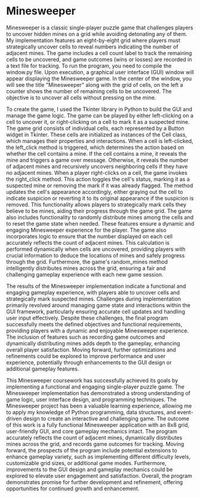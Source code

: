 # Minesweeper
Minesweeper is a classic single-player puzzle game that challenges players to uncover hidden mines on a grid while avoiding detonating any of them. My implementation features an eight-by-eight grid where players must strategically uncover cells to reveal numbers indicating the number of adjacent mines. The game includes a cell count label to track the remaining cells to be uncovered, and game outcomes (wins or losses) are recorded in a text file for tracking. To run the program, you need to compile the window.py file. Upon execution, a graphical user interface (GUI) window will appear displaying the Minesweeper game. In the center of the window, you will see the title "Minesweeper" along with the grid of cells, on the left a counter shows the number of remaining cells to be uncovered. The objective is to uncover all cells without pressing on the mine.

To create the game, I used the Tkinter library in Python to build the GUI and manage the game logic. The game can be played by either left-clicking on a cell to uncover it, or right-clicking on a cell to mark it as a suspected mine. The game grid consists of individual cells, each represented by a Button widget in Tkinter. These cells are initialized as instances of the Cell class, which manages their properties and interactions. When a cell is left-clicked, the left_click method is triggered, which determines the action based on whether the cell contains a mine. If the cell contains a mine, it reveals the mine and triggers a game over message. Otherwise, it reveals the number of adjacent mines and recursively uncovers neighboring cells if they have no adjacent mines. When a player right-clicks on a cell, the game invokes the right_click method. This action toggles the cell's status, marking it as a suspected mine or removing the mark if it was already flagged. The method updates the cell's appearance accordingly, either graying out the cell to indicate suspicion or reverting it to its original appearance if the suspicion is removed. This functionality allows players to strategically mark cells they believe to be mines, aiding their progress through the game grid. The game also includes functionality to randomly distribute mines among the cells and to reset the game state when needed. These features ensure a dynamic and engaging Minesweeper experience for the player. The game also incorporates logic to ensure that the number displayed on each cell accurately reflects the count of adjacent mines. This calculation is performed dynamically when cells are uncovered, providing players with crucial information to deduce the locations of mines and safely progress through the grid. Furthermore, the game's random_mines method intelligently distributes mines across the grid, ensuring a fair and challenging gameplay experience with each new game session.

The results of the Minesweeper implementation indicate a functional and engaging gameplay experience, with players able to uncover cells and strategically mark suspected mines. Challenges during implementation primarily revolved around managing game state and interactions within the GUI framework, particularly ensuring accurate cell updates and handling user input effectively. Despite these challenges, the final program successfully meets the defined objectives and functional requirements, providing players with a dynamic and enjoyable Minesweeper experience. The inclusion of features such as recording game outcomes and dynamically distributing mines adds depth to the gameplay, enhancing overall player satisfaction. Moving forward, further optimizations and refinements could be explored to improve performance and user experience, potentially through enhancements to the GUI design or additional gameplay features.

This Minesweeper coursework has successfully achieved its goals by implementing a functional and engaging single-player puzzle game. The Minesweeper implementation has demonstrated a strong understanding of game logic, user interface design, and programming techniques. The Minesweeper project has been a valuable learning experience, allowing me to apply my knowledge of Python programming, data structures, and event-driven design to create an interactive and challenging game. The outcome of this work is a fully functional Minesweeper application with an 8x8 grid, user-friendly GUI, and core gameplay mechanics intact. The program accurately reflects the count of adjacent mines, dynamically distributes mines across the grid, and records game outcomes for tracking. Moving forward, the prospects of the program include potential extensions to enhance gameplay variety, such as implementing different difficulty levels, customizable grid sizes, or additional game modes. Furthermore, improvements to the GUI design and gameplay mechanics could be explored to elevate user engagement and satisfaction. Overall, the program demonstrates promise for further development and refinement, offering opportunities for continued growth and enhancement.

